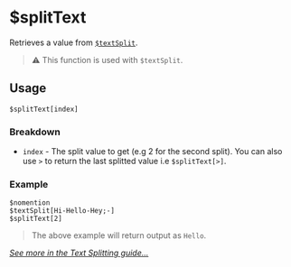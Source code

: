 # $splitText
Retrieves a value from [`$textSplit`](./bdscript/textSplit.md).

> ⚠️ This function is used with `$textSplit`.

## Usage
```
$splitText[index]
```

### Breakdown
- `index` - The split value to get (e.g 2 for the second split). You can also use `>` to return the last splitted value i.e `$splitText[>]`.

### Example
```
$nomention
$textSplit[Hi-Hello-Hey;-]
$splitText[2]
```
> The above example will return output as `Hello`.

[*See more in the Text Splitting guide...*](../guides/textSplitting.md)
